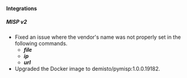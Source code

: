 
#### Integrations
##### MISP v2
- Fixed an issue where the vendor's name was not properly set in the following commands.
  - ***file***
  - ***ip***
  - ***url***
- Upgraded the Docker image to demisto/pymisp:1.0.0.19182.
